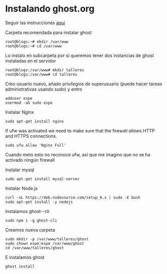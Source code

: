 # Instalando ghost.org

Seguir las instrucciones [aquí](https://docs.ghost.org/v1.0.0/docs/install)

Carpeta recomendada para instalar ghost
```
root@blogs:~# mkdir /var/www
root@blogs:~# cd /var/www
```
Lo instalo en subcarpeta por si queremos tener dos instancias de ghost instaladas en el servidor
```
root@blogs:/var/www# mkdir talleres
root@blogs:/var/www# cd talleres
```
Creo usuario nuevo, añado privilegios de superusuario (puede hacer tareas administrativas usando sudo) y entro
```
adduser espe
usermod -aG sudo espe
```

Instalar Nginx
```
sudo apt-get install nginx
```

If ufw was activated we need to make sure that the firewall allows HTTP and HTTPS connections.
```
sudo ufw allow 'Nginx Full'
```
Cuando meto esto no reconoce ufw, así que me imagino que no se ha activado ningún firewall

Instalar mysql
```
sudo apt-get install mysql-server
```

Instalar Node.js
```
curl -sL https://deb.nodesource.com/setup_6.x | sudo -E bash
sudo apt-get install -y nodejs
```
Instalamos ghost--cli
```
sudo npm i -g ghost-cli
```

Creamos nueva carpeta
```
sudo mkdir -p /var/www/talleres/ghost
sudo chown espe:espe /var/www/ghost
cd /var/www/talleres/ghost
```

E instalamos ghost
```
ghost install
```


